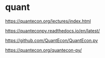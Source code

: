 # quant

https://quantecon.org/lectures/index.html

https://quanteconpy.readthedocs.io/en/latest/

https://github.com/QuantEcon/QuantEcon.py

https://quantecon.org/quantecon-py/
